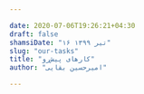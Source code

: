 ```yaml
---

date: 2020-07-06T19:26:21+04:30
draft: false
shamsiDate: "۱۶ تیر ۱۳۹۹"
slug: "our-tasks"
title: "کارهای پیش‌رو"
author: "امیرحسین بقایی"

---
```

